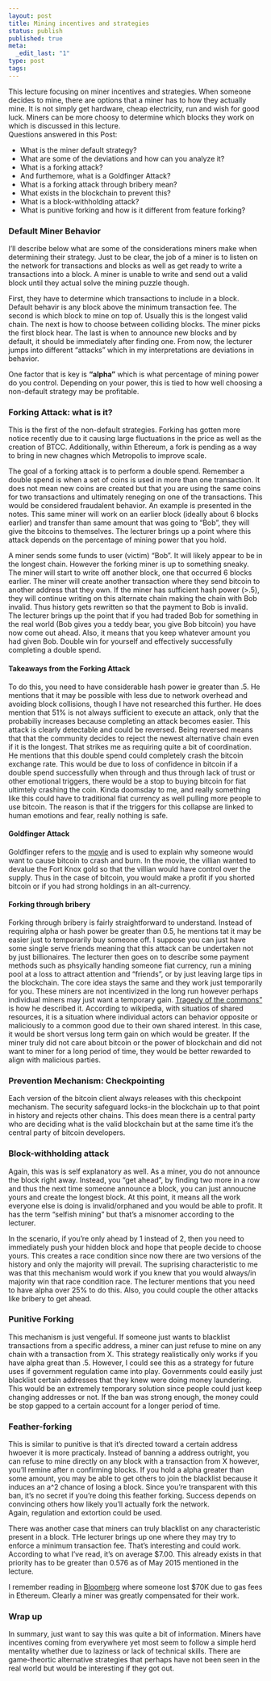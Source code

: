 ```yaml
---
layout: post
title: Mining incentives and strategies
status: publish
published: true
meta:
  _edit_last: "1"
type: post
tags:
---
```

<p>This lecture focusing on miner incentives and strategies. When someone decides to mine, there are options that a miner has to how they actually mine. It is not simply get hardware, cheap electricity, run and wish for good luck. Miners can be more choosy to determine which blocks they work on which is discussed in this lecture.<br />
Questions answered in this Post:</p>
<ul>
<li style="text-align: left;">What is the miner default strategy?</li>
<li style="text-align: left;">What are some of the deviations and how can you analyze it?</li>
<li style="text-align: left;">What is a forking attack?</li>
<li style="text-align: left;">And furthemore, what is a Goldfinger Attack?</li>
<li style="text-align: left;">What is a forking attack through bribery mean?</li>
<li style="text-align: left;">What exists in the blockchain to prevent this?</li>
<li style="text-align: left;">What is a block-withholding attack?</li>
<li>What is punitive forking and how is it different from feature forking?</li>
</ul>
<h3>Default Miner Behavior</h3>
<p>I&#8217;ll describe below what are some of the considerations miners make when determining their strategy. Just to be clear, the job of a miner is to listen on the network for transactions and blocks as well as get ready to write a transactions into a block. A miner is unable to write and send out a valid block until they actual solve the mining puzzle though.</p>
<p>First, they have to determine which transactions to include in a block. Default behavir is any block above the minimum transaction fee. The second is which block to mine on top of. Usually this is the longest valid chain. The next is how to choose between colliding blocks. The miner picks the first block hear. The last is when to announce new blocks and by default, it should be immediately after finding one. From now, the lecturer jumps into different &#8220;attacks&#8221; which in my interpretations are deviations in behavior.</p>
<p>One factor that is key is <strong>&#8220;alpha&#8221;</strong> which is what percentage of mining power do you control. Depending on your power, this is tied to how well choosing a non-default strategy may be profitable.</p>
<h3>Forking Attack: what is it?</h3>
<p>This is the first of the non-default strategies. Forking has gotten more notice recently due to it causing large fluctuations in the price as well as the creation of BTCC. Additionally, within Ethereum, a fork is pending as a way to bring in new chagnes which Metropolis to improve scale.</p>
<p>The goal of a forking attack is to perform a double spend. Remember a double spend is when a set of coins is used in more than one transaction. It does not mean new coins are created but that you are using the same coins for two transactions and ultimately reneging on one of the transactions. This would be considered fraudalent behavior. An example is presented in the notes. This same miner will work on an earlier block (ideally about 6 blocks earlier) and transfer than same amount that was going to &#8220;Bob&#8221;, they will give the bitcoins to themselves. The lecturer brings up a point where this attack depends on the percentage of mining power that you hold.</p>
<p>A miner sends some funds to user (victim) &#8220;Bob&#8221;. It will likely appear to be in the longest chain. However the forking miner is up to something sneaky. The miner will start to write off another block, one that occurred 6 blocks earlier. The miner will create another transaction where they send bitcoin to another address that they own. If the miner has sufficient hash power (&gt;.5), they will continue writing on this alternate chain making the chain with Bob invalid. Thus history gets rewritten so that the payment to Bob is invalid. The lecturer brings up the point that if you had traded Bob for something in the real world (Bob gives you a teddy bear, you give Bob bitcoin) you have now come out ahead. Also, it means that you keep whatever amount you had given Bob. Double win for yourself and effectively successfully completing a double spend.</p>
<h4>Takeaways from the Forking Attack</h4>
<p>To do this, you need to have considerable hash power ie greater than .5. He mentions that it may be possible with less due to network overhead and avoiding block collisions, though I have not researched this further. He does mention that 51% is not always sufficient to execute an attack, only that the probabiliy increases because completing an attack becomes easier. This attack is clearly detectable and could be reversed. Being reversed means that that the community decides to reject the newest alternative chain even if it is the longest. That strikes me as requiring quite a bit of coordination. He mentions that this double spend could completely crash the bitcoin exchange rate. This would be due to loss of confidence in bitcoin if a double spend successfully when through and thus through lack of trust or other emotional triggers, there would be a stop to buying bitcoin for fiat ultimtely crashing the coin. Kinda doomsday to me, and really something like this could have to traditional fiat currency as well pulling more people to use bitcoin. The reason is that if the triggers for this collapse are linked to human emotions and fear, really nothing is safe.</p>
<h4>Goldfinger Attack</h4>
<p>Goldfinger refers to the <a href="https://en.wikipedia.org/wiki/Goldfinger_(film)">movie</a> and is used to explain why someone would want to cause bitcoin to crash and burn. In the movie, the villian wanted to devalue the Fort Knox gold so that the villian would have control over the supply. Thus in the case of bitcoin, you would make a profit if you shorted bitcoin or if you had strong holdings in an alt-currency.</p>
<h4>Forking through bribery</h4>
<p>Forking through bribery is fairly straightforward to understand. Instead of requiring alpha or hash power be greater than 0.5, he mentions tat it may be easier just to temporarily buy someone off. I suppose you can just have some single serve friends meaning that this attack can be undertaken not by just billionaires. The lecturer then goes on to describe some payment methods such as phsyically handing someone fiat currency, run a mining pool at a loss to attract attention and &#8220;friends&#8221;, or by just leaving large tips in the blockchain. The core idea stays the same and they work just temporarily for you. These miners are not incentivized in the long run however perhaps individual miners may just want a temporary gain. <a href="https://en.wikipedia.org/wiki/Tragedy_of_the_commons">Tragedy of the commons&#8221;</a> is how he described it. According to wikipedia, with situatios of shared resources, it is a situation where individual actors can behavior opposite or maliciously to a common good due to their own shared interest. In this case, it would be short versus long term gain on which would be greater. If the miner truly did not care about bitcoin or the power of blockchain and did not want to miner for a long period of time, they would be better rewarded to align with malicious parties.</p>
<h3>Prevention Mechanism: Checkpointing</h3>
<p>Each version of the bitcoin client always releases with this checkpoint mechanism. The security safeguard locks-in the blockchain up to that point in history and rejects other chains. This does mean there is a central party who are deciding what is the valid blockchain but at the same time it&#8217;s the central party of bitcoin developers.</p>
<h3>Block-withholding attack</h3>
<p>Again, this was is self explanatory as well. As a miner, you do not announce the block right away. Instead, you &#8220;get ahead&#8221;, by finding two more in a row and thus the next time someone announce a block, you can just annoucne yours and create the longest block. At this point, it means all the work everyone else is doing is invalid/orphaned and you would be able to profit. It has the term &#8220;selfish mining&#8221; but that&#8217;s a misnomer according to the lecturer.</p>
<p>In the scenario, if you&#8217;re only ahead by 1 instead of 2, then you need to immediately push your hidden block and hope that people decide to choose yours. This creates a race condition since now there are two versions of the history and only the majority will prevail. The suprising characteristic to me was that this mechanism would work if you knew that you would always/in majority win that race condition race. The lecturer mentions that you need to have alpha over 25% to do this. Also, you could couple the other attacks like bribery to get ahead.</p>
<h3>Punitive Forking</h3>
<p>This mechanism is just vengeful. If someone just wants to blacklist transactions from a specific address, a miner can just refuse to mine on any chain with a transaction from X. This strategy realistically only works if you have alpha great than .5. However, I could see this as a strategy for future uses if government regulation came into play. Governments could easily just blacklist certain addresses that they knew were doing money laundering. This would be an extremely temporary solution since people could just keep changing addresses or not. If the ban was strong enough, the money could be stop gapped to a certain account for a longer period of time.</p>
<h3>Feather-forking</h3>
<p>This is similar to punitive is that it&#8217;s directed toward a certain address hwoever it is more practicaly. Instead of banning a address outright, you can refuse to mine directly on any block with a transaction from X however, you&#8217;ll remine after n confirming blocks. If you hold a alpha greater than some amount, you may be able to get others to join the blacklist because it induces an a^2 chance of losing a block. Since you&#8217;re transparent with this ban, it&#8217;s no secret if you&#8217;re doing this feather forking. Success depends on convincing others how likely you&#8217;ll actually fork the network.<br />
Again, regulation and extortion could be used.</p>
<p>There was another case that miners can truly blacklist on any characteristic present in a block. THe lecturer brings up one where they may try to enforce a minimum transaction fee. That&#8217;s interesting and could work. According to what I&#8217;ve read, it&#8217;s on average $7.00. This already exists in that priority has to be greater than 0.576 as of May 2015 mentioned in the lecture.</p>
<p>I remember reading in <a href="https://www.bloomberg.com/news/articles/2017-10-11/buyer-beware-as-70-000-goes-up-in-smoke-on-broken-ico-trade">Bloomberg</a> where someone lost $70K due to gas fees in Ethereum. Clearly a miner was greatly compensated for their work.</p>
<h3>Wrap up</h3>
<p>In summary, just want to say this was quite a bit of information. Miners have incentives coming from everywhere yet most seem to follow a simple herd mentality whether due to laziness or lack of technical skills. There are game-theortic alternative strategies that perhaps have not been seen in the real world but would be interesting if they got out.</p>